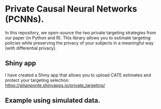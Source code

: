 # Private Causal Neural Networks (PCNNs).
In this repository, we open-source the two private targeting strategies from our paper (in Python and R). This library allows you to estimate targeting policies while preserving the privacy of your subjects in a meaningful way (with differential privacy).

## Shiny app
I have created a Shiny app that allows you to upload CATE estimates and protect your targeting selection: https://gilianponte.shinyapps.io/private_targeting/

## Example using simulated data.
